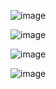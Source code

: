 ![image](https://github.com/user-attachments/assets/f3323378-3c45-4b0c-ad8d-10647cfc9344)


![image](https://github.com/user-attachments/assets/cd1a425e-6469-4c5e-984e-6baeb76d2bd7)


![image](https://github.com/user-attachments/assets/80391334-54d0-4278-a15b-d9494d74d579)


![image](https://github.com/user-attachments/assets/2a206450-cb7f-4e72-ac4f-f3164e8a7763)

